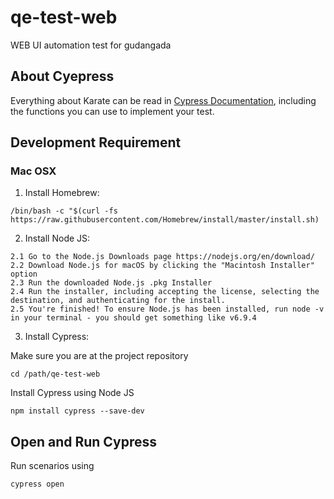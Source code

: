# qe-test-web
WEB UI automation test for gudangada
<br>
## About Cyepress
Everything about Karate can be read in [Cypress Documentation](https://docs.cypress.io/guides), including the functions you can use to implement your test.
<br>
## Development Requirement
### Mac OSX

1. Install Homebrew: 	
```
/bin/bash -c "$(curl -fs https://raw.githubusercontent.com/Homebrew/install/master/install.sh)
```

2. Install Node JS:
```
2.1 Go to the Node.js Downloads page https://nodejs.org/en/download/
2.2 Download Node.js for macOS by clicking the "Macintosh Installer" option
2.3 Run the downloaded Node.js .pkg Installer
2.4 Run the installer, including accepting the license, selecting the destination, and authenticating for the install.
2.5 You're finished! To ensure Node.js has been installed, run node -v in your terminal - you should get something like v6.9.4
```

3. Install Cypress:

Make sure you are at the project repository
```
cd /path/qe-test-web
```

Install Cypress using Node JS
```
npm install cypress --save-dev
```

## Open and Run Cypress
Run scenarios using 
```
cypress open
```
